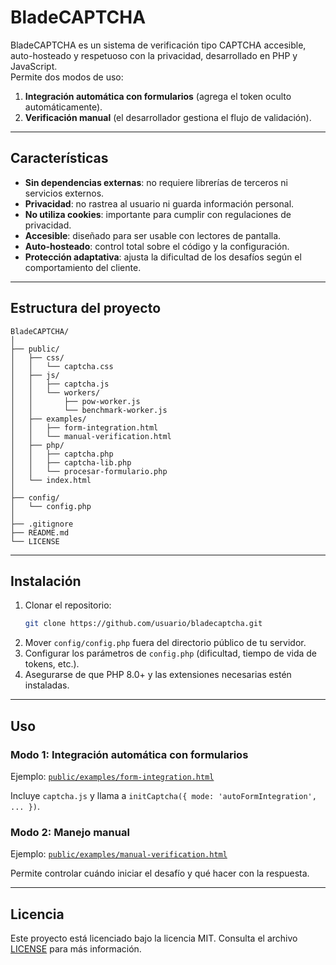 # BladeCAPTCHA

BladeCAPTCHA es un sistema de verificación tipo CAPTCHA accesible, auto-hosteado y respetuoso con la privacidad, desarrollado en PHP y JavaScript.  
Permite dos modos de uso:
1. **Integración automática con formularios** (agrega el token oculto automáticamente).
2. **Verificación manual** (el desarrollador gestiona el flujo de validación).

---

## Características

- **Sin dependencias externas**: no requiere librerías de terceros ni servicios externos.
- **Privacidad**: no rastrea al usuario ni guarda información personal.
- **No utiliza cookies**: importante para cumplir con regulaciones de privacidad.
- **Accesible**: diseñado para ser usable con lectores de pantalla.
- **Auto-hosteado**: control total sobre el código y la configuración.
- **Protección adaptativa**: ajusta la dificultad de los desafíos según el comportamiento del cliente.

---
## Estructura del proyecto

```
BladeCAPTCHA/
│
├── public/                   
│   ├── css/
│   │   └── captcha.css
│   ├── js/
│   │   ├── captcha.js
│   │   └── workers/
│   │       ├── pow-worker.js
│   │       └── benchmark-worker.js
│   ├── examples/
│   │   ├── form-integration.html
│   │   └── manual-verification.html
│   ├── php/
│   │   ├── captcha.php
│   │   ├── captcha-lib.php
│   │   └── procesar-formulario.php
│   └── index.html
│
├── config/                    
│   └── config.php
│
├── .gitignore
├── README.md
└── LICENSE
```

---

## Instalación

1. Clonar el repositorio:
   ```bash
   git clone https://github.com/usuario/bladecaptcha.git
   ```
2. Mover `config/config.php` fuera del directorio público de tu servidor.
3. Configurar los parámetros de `config.php` (dificultad, tiempo de vida de tokens, etc.).
4. Asegurarse de que PHP 8.0+ y las extensiones necesarias estén instaladas.

---

## Uso

### Modo 1: Integración automática con formularios
Ejemplo: [`public/examples/form-integration.html`](public/examples/form-integration.html)

Incluye `captcha.js` y llama a `initCaptcha({ mode: 'autoFormIntegration', ... })`.

### Modo 2: Manejo manual
Ejemplo: [`public/examples/manual-verification.html`](public/examples/manual-verification.html)

Permite controlar cuándo iniciar el desafío y qué hacer con la respuesta.

---

## Licencia
Este proyecto está licenciado bajo la licencia MIT. Consulta el archivo [LICENSE](LICENSE) para más información.
